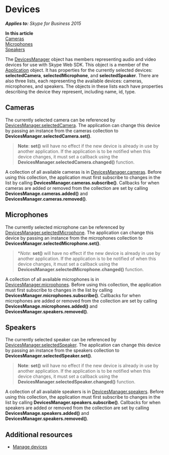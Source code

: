 
# Devices


 _**Applies to:** Skype for Business 2015_

 **In this article**  
[Cameras](#cameras)  
[Microphones](#microphones)  
[Speakers](#speakers)


The [DevicesManager](https://ucwa.skype.com/reference/WebSDK/interfaces/_s4b_sdk_d_.jcafe.devicesmanager.html) object has members representing audio and video devices for use with Skype Web SDK. This object is a member of the [Application](https://ucwa.skype.com/reference/WebSDK/interfaces/_s4b_sdk_d_.jcafe.application.html) object. It has properties for the currently selected devices: **selectedCamera**, **selectedMicrophone**, and **selectedSpeaker**. There are also three lists, each representing the available devices: cameras, microphones, and speakers. The objects in these lists each have properties describing the device they represent, including name, id, type.

## Cameras
<a name="sectionSection0"> </a>

The currently selected camera can be referenced by [DevicesManager.selectedCamera](https://ucwa.skype.com/reference/WebSDK/interfaces/_s4b_sdk_d_.jcafe.devicesmanager.html#selectedcamera). The application can change this device by passing an instance from the cameras collection to  **DevicesManager.selectedCamera.set()**. 

>**Note**: **set()** will have no effect if the new device is already in use by another application. If the application is to be notified when this device changes, it must set a callback using the **DevicesManager.selectedCamera.changed()** function.

A collection of all available cameras is in [DevicesManager.cameras](https://ucwa.skype.com/reference/WebSDK/interfaces/_s4b_sdk_d_.jcafe.devicesmanager.html#cameras). Before using this collection, the application must first subscribe to changes in the list by calling  **DevicesManager.cameras.subscribe()**. Callbacks for when cameras are added or removed from the collection are set by calling **DevicesManage.cameras.added()** and **DevicesManager.cameras.removed()**.


## Microphones
<a name="sectionSection1"> </a>

The currently selected microphone can be referenced by [DevicesManager.selectedMicrophone](https://ucwa.skype.com/reference/WebSDK/interfaces/_s4b_sdk_d_.jcafe.devicesmanager.html#selectedmicrophone). The application can change this device by passing an instance from the microphones collection to  **DevicesManager.selectedMicrophone.set()**. 

>**Note*: **set()** will have no effect if the new device is already in use by another application. If the application is to be notified of when this device changes, it must set a callback using the **DevicesManager.selectedMicrophone.changed()** function.

A collection of all available microphones is in [DevicesManager.microphones](https://ucwa.skype.com/reference/WebSDK/interfaces/_s4b_sdk_d_.jcafe.devicesmanager.html#microphones). Before using this collection, the application must first subscribe to changes in the list by calling  **DevicesManager.microphones.subscribe()**. Callbacks for when microphones are added or removed from the collection are set by calling **DevicesManage.microphones.added()** and **DevicesManager.speakers.removed()**.


## Speakers
<a name="sectionSection2"> </a>

The currently selected speaker can be referenced by [DevicesManager.selectedSpeaker](https://ucwa.skype.com/reference/WebSDK/interfaces/_s4b_sdk_d_.jcafe.devicesmanager.html#selectedspeaker). The application can change this device by passing an instance from the speakers collection to  **DevicesManager.selectedSpeaker.set()**. 

>**Note**: **set()** will have no effect if the new device is already in use by another application. If the application is to be notified when this device changes, it must set a callback using the **DevicesManager.selectedSpeaker.changed()** function.

A collection of all available speakers is in [DevicesManager.speakers](https://ucwa.skype.com/reference/WebSDK/interfaces/_s4b_sdk_d_.jcafe.devicesmanager.html#speakers). Before using this collection, the application must first subscribe to changes in the list by calling  **DevicesManager.speakers.subscribe()**. Callbacks for when speakers are added or removed from the collection are set by calling **DevicesManage.speakers.added()** and **DevicesManager.speakers.removed()**.


## Additional resources

- [Manage devices](ManageDevices.md)
